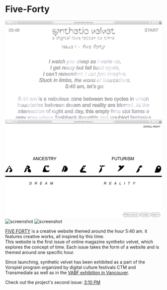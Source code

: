 # Five-Forty

![screenshot](screenshot_1.png)
![screenshot](screenshot_2.png)
![screenshot](screenshot_3.png)
![screenshot](screenshot_4.png)

[FIVE FORTY](https://www.syntheticvelvet-fiveforty.com/) is a creative website themed around the hour 5:40 am. it features creative works, all inspired by this time. <br />
This website is the first issue of online magazine synthetic velvet, which explores the concept of time. Each issue takes the form of a website and is themed around one specific hour. <br />

Since launching, synthetic velvet has been exhibited as a part of the Vorspiel program organized by digital culture festivals CTM and Transmediale as well as in the [VABF exhibition in Vancouver](http://vancouverartbookfair.com/19/about/). <br />

Check out the project's second issue: [3:10 PM ](https://www.syntheticvelvet-threeten.com/)<br />
